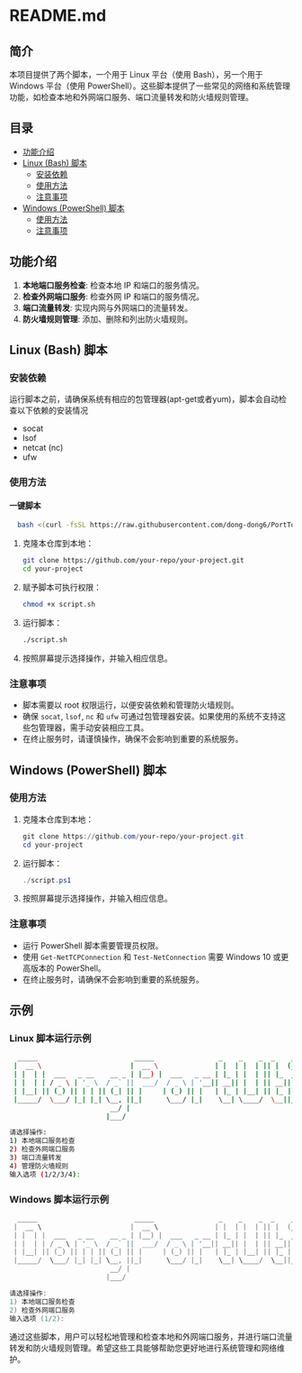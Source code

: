 # README.md

## 简介

本项目提供了两个脚本，一个用于 Linux 平台（使用 Bash），另一个用于 Windows 平台（使用 PowerShell）。这些脚本提供了一些常见的网络和系统管理功能，如检查本地和外网端口服务、端口流量转发和防火墙规则管理。

## 目录
- [功能介绍](#功能介绍)
- [Linux (Bash) 脚本](#linux-bash-脚本)
  - [安装依赖](#安装依赖)
  - [使用方法](#使用方法)
  - [注意事项](#注意事项)
- [Windows (PowerShell) 脚本](#windows-powershell-脚本)
  - [使用方法](#使用方法-1)
  - [注意事项](#注意事项-1)

## 功能介绍

1. **本地端口服务检查**: 检查本地 IP 和端口的服务情况。
2. **检查外网端口服务**: 检查外网 IP 和端口的服务情况。
3. **端口流量转发**: 实现内网与外网端口的流量转发。
4. **防火墙规则管理**: 添加、删除和列出防火墙规则。

## Linux (Bash) 脚本

### 安装依赖

运行脚本之前，请确保系统有相应的包管理器(apt-get或者yum)，脚本会自动检查以下依赖的安装情况
- socat
- lsof
- netcat (nc)
- ufw

### 使用方法
#### 一键脚本
```sh
  bash <(curl -fsSL https://raw.githubusercontent.com/dong-dong6/PortToolsCollection/main/forward.sh)
```
1. 克隆本仓库到本地：
   ```sh
   git clone https://github.com/your-repo/your-project.git
   cd your-project
   ```

2. 赋予脚本可执行权限：
   ```sh
   chmod +x script.sh
   ```

3. 运行脚本：
   ```sh
   ./script.sh
   ```

4. 按照屏幕提示选择操作，并输入相应信息。

### 注意事项

- 脚本需要以 root 权限运行，以便安装依赖和管理防火墙规则。
- 确保 `socat`, `lsof`, `nc` 和 `ufw` 可通过包管理器安装。如果使用的系统不支持这些包管理器，需手动安装相应工具。
- 在终止服务时，请谨慎操作，确保不会影响到重要的系统服务。

## Windows (PowerShell) 脚本

### 使用方法

1. 克隆本仓库到本地：
   ```powershell
   git clone https://github.com/your-repo/your-project.git
   cd your-project
   ```

2. 运行脚本：
   ```powershell
   ./script.ps1
   ```

3. 按照屏幕提示选择操作，并输入相应信息。

### 注意事项

- 运行 PowerShell 脚本需要管理员权限。
- 使用 `Get-NetTCPConnection` 和 `Test-NetConnection` 需要 Windows 10 或更高版本的 PowerShell。
- 在终止服务时，请确保不会影响到重要的系统服务。

## 示例

### Linux 脚本运行示例

```sh
  _____                        _____                _    _    _  _    _  _
 |  __ \                      |  __ \              | |  | |  | || |  (_)| |
 | |  | |  ___   _ __    __ _ | |__) |  ___   _ __ | |_ | |  | || |_  _ | |
 | |  | | / _ \ | '_ \  / _` ||  ___/  / _ \ | '__|| __|| |  | || __|| || |
 | |__| || (_) || | | || (_| || |     | (_) || |   | |_ | |__| || |_ | || |
 |_____/  \___/ |_| |_| \__, ||_|      \___/ |_|    \__| \____/  \__||_||_|
                         __/ |
                        |___/

请选择操作:
1) 本地端口服务检查
2) 检查外网端口服务
3) 端口流量转发
4) 管理防火墙规则
输入选项 (1/2/3/4):
```

### Windows 脚本运行示例

```powershell
  _____                        _____                _    _    _  _    _  _
 |  __ \                      |  __ \              | |  | |  | || |  (_)| |
 | |  | |  ___   _ __    __ _ | |__) |  ___   _ __ | |_ | |  | || |_  _ | |
 | |  | | / _ \ | '_ \  / _` ||  ___/  / _ \ | '__|| __|| |  | || __|| || |
 | |__| || (_) || | | || (_| || |     | (_) || |   | |_ | |__| || |_ | || |
 |_____/  \___/ |_| |_| \__, ||_|      \___/ |_|    \__| \____/  \__||_||_|
                         __/ |
                        |___/

请选择操作:
1) 本地端口服务检查
2) 检查外网端口服务
输入选项 (1/2):
```

通过这些脚本，用户可以轻松地管理和检查本地和外网端口服务，并进行端口流量转发和防火墙规则管理。希望这些工具能够帮助您更好地进行系统管理和网络维护。
